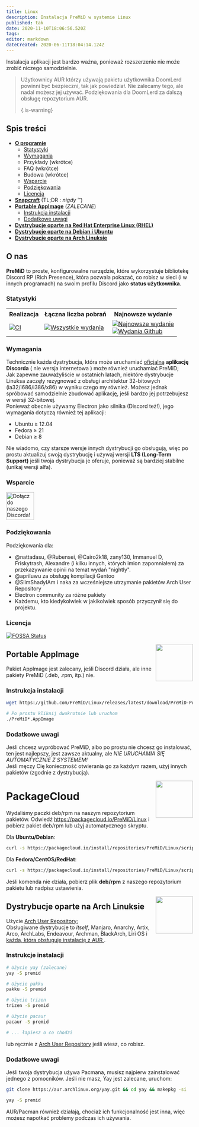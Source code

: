 ```yaml
---
title: Linux
description: Instalacja PreMiD w systemie Linux
published: tak
date: 2020-11-10T18:06:56.520Z
tags:
editor: markdown
dateCreated: 2020-06-11T18:04:14.124Z
---
```


Instalacja aplikacji jest bardzo ważna, ponieważ rozszerzenie nie może zrobić niczego samodzielnie.

> Użytkownicy AUR którzy używają pakietu użytkownika DoomLerd powinni być bezpieczni, tak jak powiedział. Nie zalecamy tego, ale nadal możesz jej używać. Podziękowania dla DoomLerd za dalszą obsługę repozytorium AUR. 
> 
> {.is-warning}

## Spis treści

- **[O programie](#about)**
  - [Statystyki](#stats)
  - [Wymagania](#requirements)
  - Przykłady (wkrótce)
  - FAQ (wkrótce)
  - Budowa (wkrótce)
  - [Wsparcie](#support)
  - [Podziękowania](#credits)
  - [Licencja](#license)
- **[Snapcraft](#snapcraft)** (TL;DR : _nigdy_ ™️)
- **[Portable AppImage](#appimage)** (_ZALECANE_)
  - [Instrukcja instalacji](#appimageinstall)
  - [Dodatkowe uwagi](#appimagenotes)
- [**Dystrybucje oparte na Red Hat Enterprise Linux (RHEL)**](#packagecloud)
- [**Dystrybucje oparte na Debian i Ubuntu**](#packagecloud)
- [**Dystrybucje oparte na Arch Linuksie**](#arch)

<a name="about"></a>

## O nas

**PreMiD** to proste, konfigurowalne narzędzie, które wykorzystuje bibliotekę Discord RP (Rich Presence), która pozwala pokazać, co robisz w sieci (i w innych programach) na swoim profilu Discord jako **status użytkownika**.

<a name="stats"></a>

### Statystyki

<table>
  <tr>
    <th>Realizacja</th>
    <th>Łączna liczba pobrań</th>
    <th>Najnowsze wydanie</th>
  </tr>
  <tr>
    <td><a href="https://github.com/PreMiD/Linux/actions"><img src="https://github.com/PreMiD/Linux/workflows/CI/badge.svg?branch=master&event=push" alt="CI"></a></td>
    <td><a href="https://github.com/PreMiD/Linux/releases"><img src="https://img.shields.io/github/downloads/PreMiD/Linux/total.svg?maxAge=86400" alt="Wszystkie wydania"></a></td>
    <td><a href="https://github.com/PreMiD/Linux/releases/latest"><img src="https://img.shields.io/github/v/release/PreMiD/Linux.svg?maxAge=86400" alt="Najnowsze wydanie"><br><img src="https://img.shields.io/github/downloads/PreMiD/Linux/latest/total.svg?maxAge=86400" alt="Wydania Github"></a></td>
  </tr>
</table>

<a name="requirements"></a>

### Wymagania

Technicznie każda dystrybucja, która może uruchamiać [oficjalną](https://discordapp.com/download) **aplikację Discorda** ( nie wersja internetowa )  może również uruchamiać PreMiD;</br> Jak zapewne zauważyliście w ostatnich latach, niektóre dystrybucje Linuksa zaczęły rezygnować z obsługi architektur 32-bitowych (ia32/i686/i386/x86) w wyniku czego my również. Możesz jednak spróbować samodzielnie zbudować aplikację, jeśli bardzo jej potrzebujesz w wersji  32-bitowej. </br> Ponieważ obecnie używamy Electron jako silnika (Discord też!), jego wymagania dotyczą również tej aplikacji:

- Ubuntu ≥ 12.04
- Fedora ≥ 21
- Debian ≥ 8

Nie wiadomo, czy starsze wersje innych dystrybucji go obsługują, więc po prostu aktualizuj swoją dystrybucję i używaj wersji **LTS (Long-Term Support)** jeśli twoja dystrybucja je oferuje, ponieważ są bardziej stabilne (unikaj wersji alfa).

<a name="support"></a>

### Wsparcie

<div>
  <a target="_blank" href="https://discord.premid.app/" title="Dołącz do naszego Discorda!">
    <img height="75px" draggable="false" src="https://discordapp.com/api/guilds/493130730549805057/widget.png?style=banner2" alt="Dołącz do naszego Discorda!">
  </a>
</div>

<a name="credits"></a>

### Podziękowania

Podziękowania dla:

- @nattadasu, @Rubensei, @Cairo2k18, zany130, Immanuel D, Friskytrash, Alexandre (i kilku innych, których imion zapomniałem) za przekazywanie opinii na temat wydań "nightly".
- @apriluwu za obsługę kompilacji Gentoo
- @SlimShadyIAm i naka za wcześniejsze utrzymanie pakietów Arch User Repository
- Electron community za różne pakiety
- Każdemu, kto kiedykolwiek w jakikolwiek sposób przyczynił się do projektu.

<a name="license"></a>

### Licencja

[![FOSSA Status](https://app.fossa.io/api/projects/git%2Bgithub.com%2FPreMiD%2FLinux.svg?type=large)](https://app.fossa.io/projects/git%2Bgithub.com%2FPreMiD%2FLinux?ref=badge_large)

<img src="https://i.imgur.com/ACAxtmA.png" width="100" height="100" align="right"></img>
<a name="snapcraft"></a>

## Portable AppImage

Pakiet AppImage jest zalecany, jeśli Discord działa, ale inne pakiety PreMiD (.deb, .rpm, itp.) nie.

<a name="appimageinstall"></a>

### Instrukcja instalacji

```bash
wget https://github.com/PreMiD/Linux/releases/latest/download/PreMiD-Portable.AppImage && chmod a+x PreMiD*.AppImage
```

```bash
# Po prostu kliknij dwukrotnie lub uruchom
./PreMiD*.AppImage
```

<a name="appimagenotes"></a>

### Dodatkowe uwagi

Jeśli chcesz wypróbować PreMiD, albo po prostu nie chcesz go instalować, ten jest najlepszy, jest zawsze aktualny, ale _NIE URUCHAMIA SIĘ AUTOMATYCZNIE Z SYSTEMEM!_</br>Jeśli męczy Cię konieczność otwierania go za każdym razem, użyj innych pakietów (zgodnie z dystrybucją).

<img src="https://raw.githubusercontent.com/PreMiD/Linux/master/.github/packagecloud.png" width="100" height="100" align="right"></img>
<a name="packagecloud"></a>

# PackageCloud

Wydaliśmy paczki deb/rpm na naszym repozytorium pakietów. Odwiedź https://packagecloud.io/PreMiD/Linux i pobierz pakiet deb/rpm lub użyj automatycznego skryptu.

Dla **Ubuntu/Debian**:

```bash
curl -s https://packagecloud.io/install/repositories/PreMiD/Linux/script.deb.sh | sudo bash
```

Dla **Fedora/CentOS/RedHat**:

```bash
curl -s https://packagecloud.io/install/repositories/PreMiD/Linux/script.rpm.sh | sudo bash
```

Jeśli komenda nie działa, pobierz plik **deb/rpm** z naszego repozytorium pakietu lub nadpisz ustawienia.

<a name="arch"></a>
<img src="https://raw.githubusercontent.com/PreMiD/Linux/86ae2fbd49499785281f388a5305b06e0d3ecfea/.github/iusearchbtw.svg" width="100" height="100" align="right"></img>

## Dystrybucje oparte na Arch Linuksie

Użycie [Arch User Repository](https://aur.archlinux.org/packages/premid);</br> Obsługiwane dystrybucje to _itself_, Manjaro, Anarchy, Artix, Arco, ArchLabs, Endeavour, Archman, BlackArch, Liri OS i [każda, która obsługuje instalację z AUR ](https://wiki.archlinux.org/index.php/Arch-based_distributions#Active).

<a name="archinstall"></a>

### Instrukcje instalacji

```bash
# Użycie yay (zalecane)
yay -S premid
```

```bash
# Użycie pakku
pakku -S premid
```

```bash
# Użycie trizen
trizen -S premid
```

```bash
# Użycie pacaur
pacaur -S premid
```

```bash
# ... łapiesz o co chodzi
```

lub ręcznie z [Arch User Repository](https://aur.archlinux.org/packages/premid) jeśli wiesz, co robisz.

<a name="archnotes"></a>

### Dodatkowe uwagi

Jeśli twoja dystrybucja używa Pacmana, musisz najpierw zainstalować jednego z pomocników. Jeśli nie masz, Yay jest zalecane, uruchom:

```bash
git clone https://aur.archlinux.org/yay.git && cd yay && makepkg -si
```

```bash
yay -S premid
```

AUR/Pacman również działają, chociaż ich funkcjonalność jest inna, więc możesz napotkać problemy podczas ich używania.